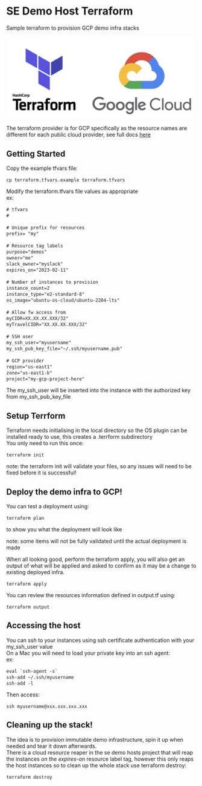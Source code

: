 # SE Demo Host Terraform
Sample terraform to provision GCP demo infra stacks

![tf gcp image](images/tf_gcp.png)

The terraform provider is for GCP specifically as the resource names are different for each public cloud provider, see full docs 
[here](https://cloud.google.com/docs/terraform)

## Getting Started
Copy the example tfvars file:
```
cp terraform.tfvars.example terraform.tfvars
```

Modify the terraform.tfvars file values as appropriate  
ex:
```
# tfvars
#

# Unique prefix for resources
prefix= "my"

# Resource tag labels
purpose="demos"
owner="me"
slack_owner="myslack"
expires_on="2023-02-11"

# Number of instances to provision
instance_count=2
instance_type="e2-standard-8"
os_image="ubuntu-os-cloud/ubuntu-2204-lts"

# Allow fw access from
myCIDR=XX.XX.XX.XXX/32"
myTravelCIDR="XX.XX.XX.XXX/32"

# SSH user
my_ssh_user="myusername"
my_ssh_pub_key_file="~/.ssh/myusername.pub"

# GCP provider
region="us-east1"
zone="us-east1-b"
project="my-gcp-project-here"
```

The my_ssh_user will be inserted into the instance with the authorized key from my_ssh_pub_key_file

## Setup Terrform
Terraform needs initialising in the local directory so the OS plugin can be installed ready to use, this creates a .terrform subdirectory  
You only need to run this once:
```
terraform init
```

note: the terraform init will validate your files, so any issues will need to be fixed before it is successful!

## Deploy the demo infra to GCP!
You can test a deployment using:
```
terraform plan
```
to show you what the deployment will look like  

note: some items will not be fully validated until the actual deployment is made  

When all looking good, perform the terraform apply, you will also get an output of what will be applied and asked to confirm as it may be a change to existing deployed infra.
```
terraform apply
```

You can review the resources information defined in output.tf using:
```
terraform output
```

## Accessing the host
You can ssh to your instances using ssh certificate authentication with your my_ssh_user value  
On a Mac you will need to load your private key into an ssh agent:  
ex:
```
eval `ssh-agent -s`
ssh-add ~/.ssh/myusername
ssh-add -l
```

Then access:
```
ssh myusername@xxx.xxx.xxx.xxx
```


## Cleaning up the stack!
The idea is to provision immutable demo infrastructure, spin it up when needed and tear it down afterwards.  
There is a cloud resource reaper in the se demo hosts project that will reap the instances *on* the *expires-on* resource label tag, 
however this only reaps the host instances so to clean up the whole stack use terraform destroy:
```
terraform destroy
```

